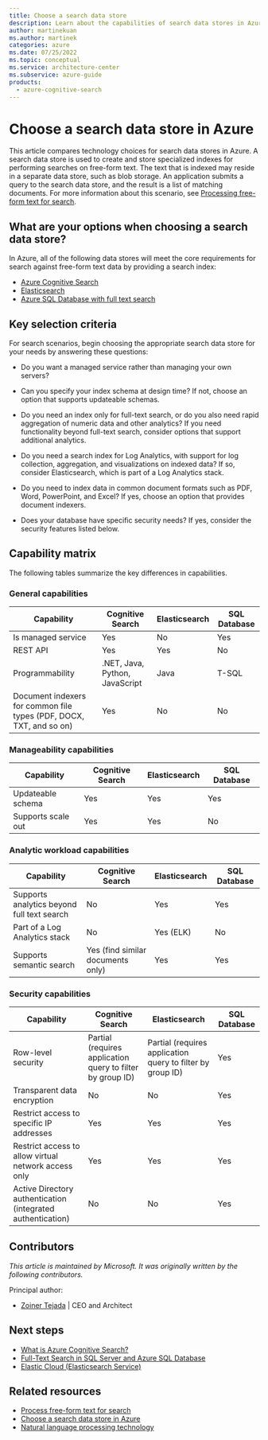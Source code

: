 ```yaml
---
title: Choose a search data store
description: Learn about the capabilities of search data stores in Azure and the key criteria for choosing one that best matches your needs.
author: martinekuan
ms.author: martinek
categories: azure
ms.date: 07/25/2022
ms.topic: conceptual
ms.service: architecture-center
ms.subservice: azure-guide
products:
  - azure-cognitive-search
---
```


# Choose a search data store in Azure

This article compares technology choices for search data stores in Azure. A search data store is used to create and store specialized indexes for performing searches on free-form text. The text that is indexed may reside in a separate data store, such as blob storage. An application submits a query to the search data store, and the result is a list of matching documents. For more information about this scenario, see [Processing free-form text for search](../scenarios/search.yml).

## What are your options when choosing a search data store?

In Azure, all of the following data stores will meet the core requirements for search against free-form text data by providing a search index:

- [Azure Cognitive Search](/azure/search/search-what-is-azure-search)
- [Elasticsearch](https://azuremarketplace.microsoft.com/marketplace/apps/elastic.ec-azure-pp)
- [Azure SQL Database with full text search](/sql/relational-databases/search/full-text-search)

## Key selection criteria

For search scenarios, begin choosing the appropriate search data store for your needs by answering these questions:

- Do you want a managed service rather than managing your own servers?

- Can you specify your index schema at design time? If not, choose an option that supports updateable schemas.

- Do you need an index only for full-text search, or do you also need rapid aggregation of numeric data and other analytics? If you need functionality beyond full-text search, consider options that support additional analytics.

- Do you need a search index for Log Analytics, with support for log collection, aggregation, and visualizations on indexed data? If so, consider Elasticsearch, which is part of a Log Analytics stack.

- Do you need to index data in common document formats such as PDF, Word, PowerPoint, and Excel? If yes, choose an option that provides document indexers.

- Does your database have specific security needs? If yes, consider the security features listed below.

## Capability matrix

The following tables summarize the key differences in capabilities.

### General capabilities

| Capability | Cognitive Search | Elasticsearch | SQL Database |
| --- | --- | --- | --- |
| Is managed service | Yes | No | Yes |
| REST API | Yes | Yes | No |
| Programmability | .NET, Java, Python, JavaScript | Java | T-SQL |
| Document indexers for common file types (PDF, DOCX, TXT, and so on) | Yes | No | No |

### Manageability capabilities

| Capability | Cognitive Search | Elasticsearch | SQL Database |
| --- | --- | --- | --- |
| Updateable schema | Yes | Yes | Yes |
| Supports scale out  | Yes | Yes | No |

### Analytic workload capabilities

| Capability | Cognitive Search | Elasticsearch | SQL Database |
| --- | --- | --- | --- |
| Supports analytics beyond full text search | No | Yes | Yes |
| Part of a Log Analytics stack | No | Yes (ELK) | No |
| Supports semantic search | Yes (find similar documents only) | Yes | Yes |

### Security capabilities

| Capability | Cognitive Search | Elasticsearch | SQL Database |
| --- | --- | --- | --- |
| Row-level security | Partial (requires application query to filter by group ID) | Partial (requires application query to filter by group ID) | Yes |
| Transparent data encryption | No | No | Yes |
| Restrict access to specific IP addresses | Yes | Yes | Yes |
| Restrict access to allow virtual network access only | Yes | Yes | Yes |
| Active Directory authentication (integrated authentication) | No | No | Yes |

## Contributors

*This article is maintained by Microsoft. It was originally written by the following contributors.*

Principal author:

- [Zoiner Tejada](https://www.linkedin.com/in/zoinertejada) | CEO and Architect

## Next steps

- [What is Azure Cognitive Search?](/azure/search/search-what-is-azure-search)
- [Full-Text Search in SQL Server and Azure SQL Database](/sql/relational-databases/search/full-text-search)
- [Elastic Cloud (Elasticsearch Service)](https://azuremarketplace.microsoft.com/marketplace/apps/elastic.ec-azure-pp)

## Related resources

- [Process free-form text for search](../scenarios/search.yml)
- [Choose a search data store in Azure](../technology-choices/search-options.md)
- [Natural language processing technology](../technology-choices/natural-language-processing.yml)

